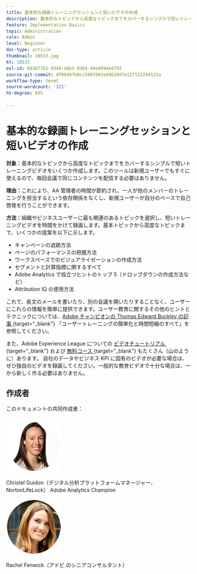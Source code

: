 ```yaml
---
title: 基本的な録画トレーニングセッションと短いビデオの作成
description: 基本的なトピックから高度なトピックまでをカバーするシンプルで短いトレーニングビデオをいくつか作成します。このツールは新規ユーザーでもすぐに使えるので、毎回会議で同じコンテンツを配信する必要はありません。
feature: Implementation Basics
topic: Administration
role: Admin
level: Beginner
doc-type: article
thumbnail: 10533.jpg
kt: 10533
exl-id: 60307702-9348-48b5-8364-49e90946d793
source-git-commit: df00d4fb8cc5093903ed4628dfe12f152294123a
workflow-type: tm+mt
source-wordcount: '321'
ht-degree: 85%

---
```


# 基本的な録画トレーニングセッションと短いビデオの作成

**対象：**&#x200B;基本的なトピックから高度なトピックまでをカバーするシンプルで短いトレーニングビデオをいくつか作成します。このツールは新規ユーザーでもすぐに使えるので、毎回会議で同じコンテンツを配信する必要はありません。

**理由：**&#x200B;これにより、AA 管理者の時間が節約され、一人が他のメンバーのトレーニングを担当するという依存関係をなくし、新規ユーザーが自分のペースで自己啓発を行うことができます。

**方法：**&#x200B;組織やビジネスユーザーに最も関連のあるトピックを選択し、短いトレーニングビデオを時間をかけて録画します。基本トピックから高度なトピックまで、いくつかの提案を以下に示します。

* キャンペーンの追跡方法
* ページのパフォーマンスの把握方法
* ワークスペースでのビジュアライゼーションの作成方法
* セグメントと計算指標に関するすべて
* Adobe Analytics で役立つヒントのトップ 5（ドロップダウンの作成方法など）
* Attribution IQ の使用方法

これで、長文のメールを書いたり、別の会議を開いたりすることなく、ユーザーにこれらの情報を簡単に提供できます。ユーザー教育に関するその他のヒントとテクニックについては、[Adobe チャンピオンの Thomas Edward Buckley の記事 &#x200B;](https://experienceleague.adobe.com/docs/analytics-learn/tutorials/administration/key-admin-skills/simplify-training-users.html?lang=ja){target="_blank"} 「ユーザートレーニングの簡単化と時間短縮のすべて」を参照してください。

また、Adobe Experience League についての [&#x200B; ビデオチュートリアル &#x200B;](https://experienceleague.adobe.com/docs/analytics-learn/tutorials/overview.html?lang=ja){target="_blank"} および [&#x200B; 無料コース &#x200B;](https://experienceleague.adobe.com/ja?lang=ja#dashboard/learning){target="_blank"} もたくさん（山のように）あります。 自社のデータやビジネス KPI に固有のビデオが必要な場合は、ぜひ独自のビデオを録画してください。一般的な教育ビデオで十分な場合は、一から新しく作る必要はありません。

## 作成者

このドキュメントの共同作成者：

![Christel Guidon](assets/Christel-Headshot-150.png)

Christel Guidon（デジタル分析プラットフォームマネージャー、NortonLifeLock）
Adobe Analytics Champion

![Rachel Fenwick](assets/Rachel-Fenwick-150.png)

Rachel Fenwick（アドビ のシニアコンサルタント）
